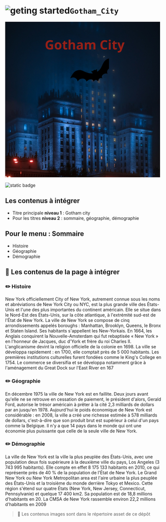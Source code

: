 # ![geting started](./favicon/scifi_batman_icon_157477.ico)```Gotham_City```

![Batman](./asset/Gotham%20City.png)


![static badge](https://img.shields.io/badge/gotham-city-noir?style=for-the-badge&labelColor=%23000000&color=%23f00020)


## Les contenus à intégrer
* Titre principale **niveau 1** : Gotham city
* Pour les titres **niveau 2**  : sommaire, géographie, démographie

## Pour le menu : Sommaire
* Histoire
* Géographie
* Démographie


## 🚀 Les contenus de la page à intégrer

### ✏️ Histoire
New York officiellement City of New York, autrement connue sous les noms et abréviations de New York City ou NYC, est la plus grande ville des États-Unis et l'une des plus importantes du continent américain. Elle se situe dans le Nord-Est des États-Unis, sur la côte atlantique, à l'extrémité sud-est de l'État de New York. La ville de New York se compose de cinq arrondissements appelés boroughs : Manhattan, Brooklyn, Queens, le Bronx et Staten Island. Ses habitants s'appellent les New-Yorkais. En 1664, les Anglais conquirent la Nouvelle-Amsterdam qui fut rebaptisée « New York » en l'honneur de Jacques, duc d'York et frère du roi Charles II. L'anglicanisme devint la religion officielle de la colonie en 1698. La ville se développa rapidement : en 1700, elle comptait près de 5 000 habitants. Les premières institutions culturelles furent fondées comme le King's College en 1754. Le commerce se diversifia et se développa notamment grâce à l'aménagement du Great Dock sur l'East River en 167 

### ✏️ Géographie
En décembre 1975 la ville de New York est en faillite. Deux jours avant qu'elle ne se retrouve en cessation de paiement, le président d'alors, Gerald Ford, autorise le trésor américain à prêter à la cité 2,3 milliards de dollars par an jusqu'en 1978. Aujourd'hui le poids économique de New York est considérable : en 2008, la ville a créé une richesse estimée à 578 milliards de dollars, c'est-à-dire que son produit brut est supérieur à celui d'un pays comme la Belgique. Il n'y a que 14 pays dans le monde qui ont une économie plus puissante que celle de la seule ville de New York. 

### ✏️ Démographie
La ville de New York est la ville la plus peuplée des États-Unis, avec une population deux fois supérieure à la deuxième ville du pays, Los Angeles (3 743 995 habitants). Elle compte en effet 8 175 133 habitants en 2010, ce qui représente près de 40 % de la population de l'État de New York. Le Grand New York ou New York Metropolitan area est l'aire urbaine la plus peuplée des États-Unis et la troisième du monde derrière Tokyo et Mexico. Cette région s'étend sur quatre États (New York, New Jersey, Connecticut, Pennsylvanie) et quelque 17 400 km2. Sa population est de 18,8 millions d'habitants en 20. La CMSA de New York rassemble environ 22,2 millions d'habitants en 2009 

> 🔎 Les contenus images sont dans le répertoire asset de ce dépôt